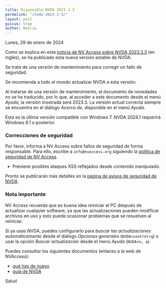 ```yaml
---
title: Disponible NVDA 2023.3.3
permalink: "/nvda-2023-3-3/"
layout: post
giscus: true
author: Noelia
---
```


<footer>Lunes, 29 de enero de 2024</footer>

Como se explica en esta [noticia de NV Access sobre NVDA 2023.3.3](https://www.nvaccess.org/post/nvda-2023-3-3) (en inglés), se ha publicado esta nueva versión estable de NVDA.

Se trata de una versión de mantenimiento para corregir un fallo de seguridad.

Se recomienda a todo el mundo actualizar NVDA a esta versión.

Al tratarse de una versión de mantenimiento, el documento de novedades no se ha traducido, por lo que, al acceder a este documento desde el menú *Ayuda*, la versión mostrada será 2023.3. La versión actual correcta siempre se encuentra en el diálogo *Acerca de*, disponible en el menú *Ayuda*.

Esta es la última versión compatible con Windows 7. NVDA 2024.1 requerirá Windows 8.1 o posterior.

### Correcciones de seguridad

Por favor, informa a NV Access sobre fallos de seguridad de forma responsable. Para ello, escribe a `info@nvaccess.org` siguiendo la [política de seguridad de NV Access](https://github.com/nvaccess/nvda/security/policy).

* Previene posibles ataques XSS reflejados desde contenido manipulado.

Pronto se publicarán más detalles en la [página de avisos de seguridad de NVDA](https://github.com/nvaccess/nvda/security/advisories).

### Nota importante

NV Access recuerda que es buena idea reiniciar el PC después de actualizar cualquier software, ya que las actualizaciones pueden modificar archivos en uso y esto puede ocasionar problemas que se resuelven al reiniciar.

Si ya usas NVDA, puedes configurarlo para *buscar las actualizaciones automáticamente* desde el diálogo *Opciones generales* (`NVDA+control+g`) o usar la opción *Buscar actualización* desde el menú *Ayuda* (`NVDA+n, a`).

Puedes consultar los siguientes documentos (enlaces a la web de NVAccess):

- [qué hay de nuevo](https://www.nvaccess.org/files/nvda/releases/stable/documentation/es/changes.html)
- [guía de NVDA](https://www.nvaccess.org/files/nvda/releases/stable/documentation/es/userGuide.html)


Salud

